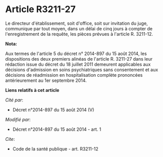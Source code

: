 # Article R3211-27

Le directeur d'établissement, soit d'office, soit sur invitation du juge, communique par tout moyen, dans un délai de cinq
jours à compter de l'enregistrement de la requête, les pièces prévues à l'article R. 3211-12.

**Nota:**

Aux termes de l'article 5 du décret n° 2014-897 du 15 août 2014, les dispositions des deux premiers alinéas de l'article R.
3211-27 dans leur rédaction issue du décret du 18 juillet 2011 demeurent applicables aux décisions d'admission en soins
psychiatriques sans consentement et aux décisions de réadmission en hospitalisation complète prononcées antérieurement au 1er
septembre 2014.

**Liens relatifs à cet article**

_Cité par_:

  - Décret n°2014-897 du 15 août 2014 (V)

_Modifié par_:

  - Décret n°2014-897 du 15 août 2014 - art. 1

_Cite_:

  - Code de la santé publique - art. R3211-12
